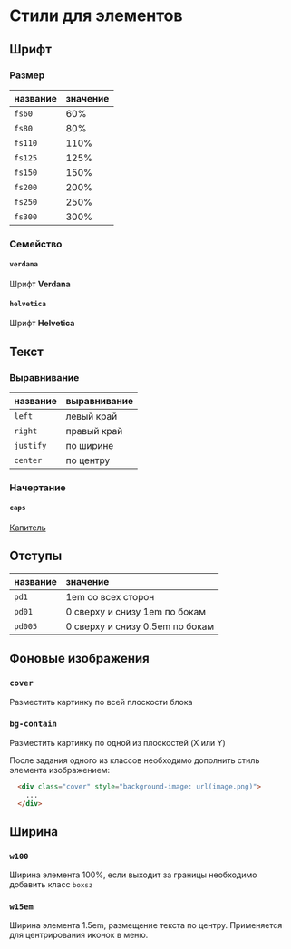 # Стили для элементов

## Шрифт

### Размер

|  название   | значение |
|:------------|:----------|
| `fs60`      | 60%       |
| `fs80`      | 80%       |
| `fs110`     | 110%      |
| `fs125`     | 125%      |
| `fs150`     | 150%      |
| `fs200`     | 200%      |
| `fs250`     | 250%      |
| `fs300`     | 300%      |


### Семейство

#### `verdana`

Шрифт **Verdana**

#### `helvetica`

Шрифт **Helvetica**


## Текст

### Выравнивание

| название  | выравнивание |
|:----------|:--------------|
| `left`    | левый край   |
| `right`   | правый край  |
| `justify` | по ширине    |
| `center`  | по центру     |

### Начертание

#### `caps`

[Капитель](https://ru.wikipedia.org/wiki/%D0%9A%D0%B0%D0%BF%D0%B8%D1%82%D0%B5%D0%BB%D1%8C_(%D1%88%D1%80%D0%B8%D1%84%D1%82))

## Отступы

|  название   |         значение                |
|:------------|:---------------------------------|
| `pd1`       | 1em со всех сторон               |
| `pd01`      | 0 сверху и снизу 1em по бокам   |
| `pd005`     | 0 сверху и снизу 0.5em по бокам |


## Фоновые изображения

### `cover` 
  Разместить картинку по всей плоскости блока

### `bg-contain` 
  Разместить картинку по одной из плоскостей (X или Y)
  
  
После задания одного из классов необходимо дополнить стиль элемента изображением:

```html
  <div class="cover" style="background-image: url(image.png)">
    ...
  </div>
```


## Ширина

### `w100`

Ширина элемента 100%, если выходит за границы необходимо добавить класс `boxsz`

### `w15em`

Ширина элемента 1.5em, размещение текста по центру. Применяется для центрирования иконок в меню.



